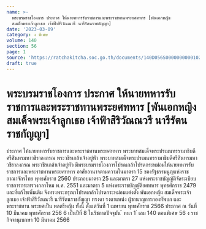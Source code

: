 ```yaml
---
name: >-
  พระบรมราชโองการ ประกาศ ให้นายทหารรับราชการและพระราชทานพระยศทหาร [พันเอกหญิง
  สมเด็จพระเจ้าลูกเธอ เจ้าฟ้าสิริวัณณวรี นารีรัตนราชกัญญา]
date: '2023-03-09'
category: ง พิเศษ
volume: 140
section: 56
page: 1
source: 'https://ratchakitcha.soc.go.th/documents/140D056S0000000000102.pdf'
draft: true
---
```


# พระบรมราชโองการ ประกาศ ให้นายทหารรับราชการและพระราชทานพระยศทหาร [พันเอกหญิง สมเด็จพระเจ้าลูกเธอ เจ้าฟ้าสิริวัณณวรี นารีรัตนราชกัญญา]

ประกาศ ให้นายทหารรับราชการและพระราชทานพระยศทหาร พระบาทสมเด็จพระปรเมนทรรามาธิบดีศรีสินทรมหาวชิราลงกรณ พระวชิรเกล้าเจ้าอยู่หัว พระบาทสมเด็จพระปรเมนทรรามาธิบดีศรีสินทรมหาวชิราลงกรณ พระวชิรเกล้าเจ้าอยู่หัว มีพระบรมราชโองการโปรดเกล้าโปรดกระหม่อมให้นายทหารรับราชการและพระราชทานพระยศทหาร อาศัยอานาจตามความในมาตรา 15 ของรัฐธรรมนูญแห่งราชอาณาจักรไทย พุทธศักราช 2560 ประกอบมาตรา 25 และมาตรา 27 แห่งพระราชบัญญัติจัดระเบียบราชการกระทรวงกลาโหม พ.ศ. 2551 และมาตรา 5 แห่งพระราชบัญญัติยศทหาร พุทธศักราช 2479 และที่แก้ไขเพิ่มเติม จึงทรงพระกรุณาโปรดเกล้าโปรดกระหม่อมแต่งตั้ง พันเอกหญิง สมเด็จพระเจ้าลูกเธอ เจ้าฟ้าสิริวัณณวรี นารีรัตนราชกัญญา ทรงดา รงตาแหน่ง ผู้ชานาญการกองทัพบก และพระราชทาน พระยศเป็น พลตรีหญิง ทั้งนี้ ตั้งแต่วันที่ 1 เมษายน พุทธศักราช 2566 ประกาศ ณ วันที่ 10 มีนาคม พุทธศักราช 256 6 เป็นปีที่ 8 ในรัชกาลปัจจุบัน ้ หนา 1 ่ เลม 140 ตอนพิเศษ 56 ง ราชกิจจานุเบกษา 10 มีนาคม 2566
